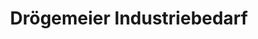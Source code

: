 ---
title: "Drögemeier Industriebedarf"
url: /bueckeburg/droegemeier-industriebedarf/
shop: Eisenwaren
---